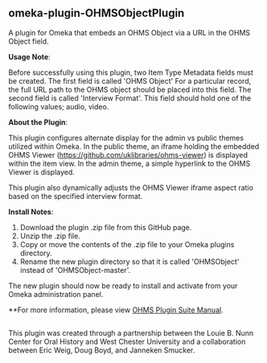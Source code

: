 <h2>omeka-plugin-OHMSObjectPlugin</h2> 

A plugin for Omeka that embeds an OHMS Object via a URL in the OHMS Object field.

<b>Usage Note</b>:

Before successfully using this plugin, two Item Type Metadata fields must be created.  The first field is called 'OHMS Object'  For a particular record, the full URL path to the OHMS object should be placed into this field.  The second field is called 'Interview Format'.  This field should hold one of the following values; audio, video.

<b>About the Plugin</b>:

This plugin configures alternate display for the admin vs public themes utilized within Omeka.  In the public theme, an iframe holding the embedded OHMS Viewer (https://github.com/uklibraries/ohms-viewer) is displayed within the item view.  In the admin theme, a simple hyperlink to the OHMS Viewer is displayed. 

This plugin also dynamically adjusts the OHMS Viewer iframe aspect ratio based on the specified interview format.

<b>Install Notes</b>:

1. Download the plugin .zip file from this GitHub page.
2. Unzip the .zip file.
3. Copy or move the contents of the .zip file to your Omeka plugins directory.
3. Rename the new plugin directory so that it is called 'OHMSObject' instead of 'OHMSObject-master'.

The new plugin should now be ready to install and activate from your Omeka administration panel.

**For more information, please view <a href="https://github.com/libmanuk/OHMSPluginSuiteUserGuide">OHMS Plugin Suite Manual</a>.

##
This plugin was created through a partnership between the Louie B. Nunn Center for Oral History and West Chester University and a collaboration between Eric Weig, Doug Boyd, and Janneken Smucker.   
